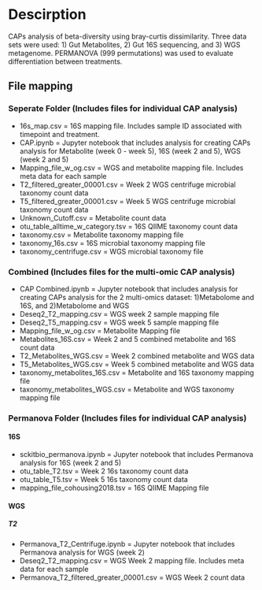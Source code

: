 # Descirption
CAPs analysis of beta-diversity using bray-curtis dissimilarity. Three data sets were used: 1) Gut Metabolites, 2) Gut 16S sequencing, and 3) WGS metagenome. PERMANOVA (999 permutations) was used to evaluate differentiation between treatments. 

## File mapping

### Seperate Folder (Includes files for individual CAP analysis)
  - 16s_map.csv = 16S mapping file. Includes sample ID associated with timepoint and treatment.
  - CAP.ipynb = Jupyter notebook that includes analysis for creating CAPs analysis for Metabolite (week 0 - week 5), 16S (week 2 and 5), WGS (week 2 and 5)
  - Mapping_file_w_og.csv = WGS and metabolite mapping file. Includes meta data for each sample
  - T2_filtered_greater_00001.csv = Week 2 WGS centrifuge microbial taxonomy count data
  - T5_filtered_greater_00001.csv = Week 5 WGS centrifuge microbial taxonomy count data
  - Unknown_Cutoff.csv = Metabolite count data
  - otu_table_alltime_w_category.tsv = 16S QIIME taxonomy count data
  - taxonomy.csv = Metabolite taxonomy mapping file
  - taxonomy_16s.csv = 16S microbial taxonomy mapping file
  - taxonomy_centrifuge.csv = WGS microbial taxonomy file 

### Combined (Includes files for the multi-omic CAP analysis)
  - CAP Combined.ipynb = Jupyter notebook that includes analysis for creating CAPs analysis for the 2 multi-omics dataset: 1)Metabolome and 16S, and 2)Metabolome and WGS
  - Deseq2_T2_mapping.csv = WGS week 2 sample mapping file 
  - Deseq2_T5_mapping.csv = WGS week 5 sample mapping file
  - Mapping_file_w_og.csv = Metabolite Mapping file
  - Metabolites_16S.csv = Week 2 and 5 combined metabolite and 16S count data
  - T2_Metabolites_WGS.csv = Week 2 combined metabolite and WGS data
  - T5_Metabolites_WGS.csv = Week 5 combined metabolite and WGS data
  - taxonomy_metabolites_16S.csv = Metabolite and 16S taxonomy mapping file 
  - taxonomy_metabolites_WGS.csv = Metabolite and WGS taxonomy mapping file
  
  ### Permanova Folder (Includes files for individual CAP analysis)
  #### 16S
  - sckitbio_permanova.ipynb = Jupyter notebook that includes Permanova analysis for 16S (week 2 and 5)
  - otu_table_T2.tsv = Week 2 16s taxonomy count data
  - otu_table_T5.tsv = Week 5 16s taxonomy count data
  - mapping_file_cohousing2018.tsv = 16S QIIME Mapping file
  #### WGS
  ##### T2
  - Permanova_T2_Centrifuge.ipynb = Jupyter notebook that includes Permanova analysis for WGS (week 2)
  - Deseq2_T2_mapping.csv = WGS Week 2 mapping file. Includes meta data for each sample
  - Permanova_T2_filtered_greater_00001.csv = WGS Week 2 count data
  
  
